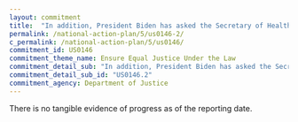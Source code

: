 ```yaml
---
layout: commitment
title:  "In addition, President Biden has asked the Secretary of Health and Human Services and the Attorney General to initiate a process to review how marijuana is scheduled under Federal law."
permalink: /national-action-plan/5/us0146-2/
c_permalink: /national-action-plan/5/us0146/
commitment_id: US0146
commitment_theme_name: Ensure Equal Justice Under the Law
commitment_detail_sub: "In addition, President Biden has asked the Secretary of Health and Human Services and the Attorney General to initiate a process to review how marijuana is scheduled under Federal law."
commitment_detail_sub_id: "US0146.2"
commitment_agency: Department of Justice
---
```


There is no tangible evidence of progress as of the reporting date.